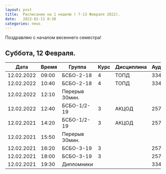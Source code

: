 ```yaml
---
layout: post
title:  Расписание на 1 неделю ( 7-13 Февраля 2022).
date:   2022-02-11 8:30
categories: news
---
```


Поздравляю с началом весеннего семестра!

## Суббота, 12 Февраля.

| Дата          | Время   | Группа        | Курс | Дисциплина  | Аудитория | Материалы |
| ------------- | ------- | ------------- | ---- | ----------- | --------- | --------- |
|12.02.2022     |09:00    |БСБО-2-18      |4     |ТОПД         |   334     | [Слайды](http://rf-lab.org/courses_content/topd_slides_stub) |
|12.02.2022     |10:40    |БСБО-2-18      |4     |ТОПД         |   334     | [Слайды](http://rf-lab.org/courses_content/topd_slides_stub) |
|12.02.2022     |12:10    |Перерыв 30мин. |      |             |           |           |
|12.02.2022     |12:40    |БСБО-1/2-19    |3     |АКЦОД        |   257     |           |
|12.02.2021     |14:20    |БСБО-1/2-19    |3     |АКЦОД        |   257     |           |
|12.02.2021     |15:50    |Перерыв 30мин. |      |             |           |           |
|12.02.2021     |16:20    |БСБО-3-19      |3     |             |   257     |           |
|12.02.2021     |18:00    |БСБО-3-19      |3     |             |   257     |           |
|12.02.2021     |19:30    |Дипломники     |      |             |   334     |           |

